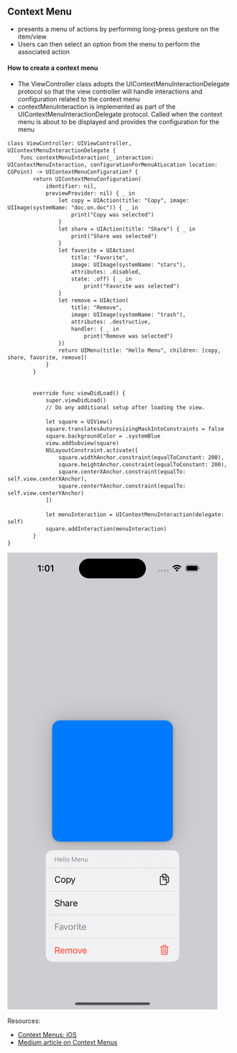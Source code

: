 ## Context Menu

- presents a menu of actions by performing long-press gesture on the item/view 
- Users can then select an option from the menu to perform the associated action

#### How to create a context menu

- The ViewController class adopts the UIContextMenuInteractionDelegate protocol so that the view controller will handle interactions and configuration related to the context menu
- contextMenuInteraction is implemented as part of the UIContextMenuInteractionDelegate protocol. Called when the context menu is about to be displayed and provides the configuration for the menu

```
class ViewController: UIViewController, UIContextMenuInteractionDelegate {
    func contextMenuInteraction(_ interaction: UIContextMenuInteraction, configurationForMenuAtLocation location: CGPoint) -> UIContextMenuConfiguration? {
        return UIContextMenuConfiguration(
            identifier: nil,
            previewProvider: nil) { _ in
                let copy = UIAction(title: "Copy", image: UIImage(systemName: "doc.on.doc")) { _ in
                    print("Copy was selected")
                }
                let share = UIAction(title: "Share") { _ in
                    print("Share was selected")
                }
                let favorite = UIAction(
                    title: "Favorite",
                    image: UIImage(systemName: "stars"),
                    attributes: .disabled,
                    state: .off) { _ in
                        print("Favorite was selected")
                }
                let remove = UIAction(
                    title: "Remove",
                    image: UIImage(systemName: "trash"),
                    attributes: .destructive,
                    handler: { _ in
                        print("Remove was selected")
                })
                return UIMenu(title: "Hello Menu", children: [copy, share, favorite, remove])
            }
        }
    

        override func viewDidLoad() {
            super.viewDidLoad()
            // Do any additional setup after loading the view.
            
            let square = UIView()
            square.translatesAutoresizingMaskIntoConstraints = false
            square.backgroundColor = .systemBlue
            view.addSubview(square)
            NSLayoutConstraint.activate([
                square.widthAnchor.constraint(equalToConstant: 200),
                square.heightAnchor.constraint(equalToConstant: 200),
                square.centerXAnchor.constraint(equalTo: self.view.centerXAnchor),
                square.centerYAnchor.constraint(equalTo: self.view.centerYAnchor)
            ])
            
            let menuInteraction = UIContextMenuInteraction(delegate: self)
            square.addInteraction(menuInteraction)
        }
}
```

<img src="https://github.com/cs4372/ios-study-guide/blob/master/basics/ContextMenu/context-menu.png">

Resources:

- [Context Menus: iOS](https://www.youtube.com/watch?v=UnA2inRI5g0)
- [Medium article on Context Menus](https://medium.com/ivymobility-developers/context-menus-in-ios-226727a8aa88)